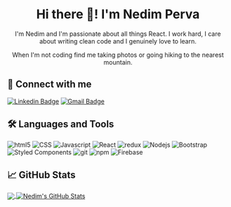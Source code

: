 <h1 align="center">Hi there 👋! I'm Nedim Perva</h1>

<p align="center">
I'm Nedim and I'm passionate about all things React. I work hard, I care about writing clean code and I genuinely love to learn.  
</p>

<p align="center"> 
When I'm not coding find me taking photos or going hiking to the nearest mountain.
</p>

<h2 align="left">🔗 Connect with me</h2>

[![Linkedin Badge](https://img.shields.io/badge/LinkedIN-nedimperva-blue)](https://www.linkedin.com/in/nedimperva/) [![Gmail Badge](https://img.shields.io/badge/Gmail-nedim.perva%40gmail.com-red)](mailto:nedim.perva@gmail.com)

<h2>🛠️ Languages and Tools</h2>
  <p>
  <img alt="html5" src="https://img.shields.io/badge/-HTML5-E34F26?style=flat-square&logo=html5&logoColor=white" />
  <img alt="CSS" src="https://img.shields.io/badge/-CSS3-1572B6?style=flat-square&logo=css3" />
  <img alt="Javascript" src="https://img.shields.io/badge/-JavaScript-black?style=flat-square&logo=javascript" />
  <img alt="React" src="https://img.shields.io/badge/-React-45b8d8?style=flat-square&logo=react&logoColor=white" />
  <img alt="redux" src="https://img.shields.io/badge/-Redux-764ABC?style=flat-square&logo=redux&logoColor=white" />
  <img alt="Nodejs" src="https://img.shields.io/badge/-Nodejs-43853d?style=flat-square&logo=Node.js&logoColor=white" />
  <img alt="Bootstrap" src="https://img.shields.io/badge/-Bootstrap-563D7C?style=flat-square&logo=bootstrap" />
  <img alt="Styled Components" src="https://img.shields.io/badge/-Styled_Components-db7092?style=flat-square&logo=styled-components&logoColor=white" />
  <img alt="git" src="https://img.shields.io/badge/-Git-F05032?style=flat-square&logo=git&logoColor=white" />
  <img alt="npm" src="https://img.shields.io/badge/-NPM-CB3837?style=flat-square&logo=npm&logoColor=white" />
  <img alt="Firebase" src="https://img.shields.io/badge/-Firebase-CB3837?style=flat-square&logo=firebase&logoColor=orange" />
</p>


## &#x1f4c8; GitHub Stats

<a href="https://github.com/nedimperva/nedimperva">
  <img align="center" src="https://github-readme-stats.vercel.app/api/top-langs/?username=nedimperva&layout=compact&tex&title_color=ffffff&text_color=c9cacc&icon_color=2bbc8a&bg_color=1d1f21&langs_count=5" />
</a>
<a href="https://github.com/nedimperva/nedimperva">
  <img align="center" src="https://github-readme-stats.vercel.app/api?username=nedimperva&show_icons=true&line_height=27&count_private=true&title_color=ffffff&text_color=c9cacc&icon_color=2bbc8a&bg_color=1d1f21" alt="Nedim's GitHub Stats" />
</a>

